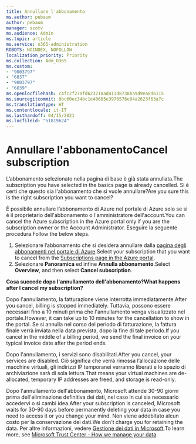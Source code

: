 ```yaml
---
title: Annullare l'abbonamento
ms.author: pebaum
author: pebaum
manager: scotv
ms.audience: Admin
ms.topic: article
ms.service: o365-administration
ROBOTS: NOINDEX, NOFOLLOW
localization_priority: Priority
ms.collection: Adm_O365
ms.custom:
- "9003797"
- "6837"
- "9003797"
- "6839"
ms.openlocfilehash: c4fc2f27afd623218ad413d8738ba9d9ea8d6115
ms.sourcegitcommit: 8bc60ec34bc1e40685e3976576e04a2623f63a7c
ms.translationtype: HT
ms.contentlocale: it-IT
ms.lasthandoff: 04/15/2021
ms.locfileid: "51819624"
---
```

# <a name="cancel-subscription"></a><span data-ttu-id="7a18d-102">Annullare l'abbonamento</span><span class="sxs-lookup"><span data-stu-id="7a18d-102">Cancel subscription</span></span>

<span data-ttu-id="7a18d-103">L’abbonamento selezionato nella pagina di base è già stata annullata.</span><span class="sxs-lookup"><span data-stu-id="7a18d-103">The subscription you have selected in the basics page is already cancelled.</span></span> <span data-ttu-id="7a18d-104">Si è certi che questo sia l'abbonamento che si vuole annullare?</span><span class="sxs-lookup"><span data-stu-id="7a18d-104">Are you sure this is the right subscription you want to cancel?</span></span>

<span data-ttu-id="7a18d-105">È possibile annullare l’abbonamento di Azure nel portale di Azure solo se si è il proprietario dell'abbonamento o l'amministratore dell'account.</span><span class="sxs-lookup"><span data-stu-id="7a18d-105">You can cancel the Azure subscription in the Azure portal only if you are the subscription owner or the Account Administrator.</span></span> <span data-ttu-id="7a18d-106">Eseguire la seguente procedura.</span><span class="sxs-lookup"><span data-stu-id="7a18d-106">Follow the below steps.</span></span>

1. <span data-ttu-id="7a18d-107">Selezionare l’abbonamento che si desidera annullare dalla [pagina degli abbonamenti nel portale di Azure](https://ms.portal.azure.com/#blade/Microsoft_Azure_Billing/SubscriptionsBlade).</span><span class="sxs-lookup"><span data-stu-id="7a18d-107">Select your subscription that you want to cancel from the [Subscriptions page in the Azure portal](https://ms.portal.azure.com/#blade/Microsoft_Azure_Billing/SubscriptionsBlade).</span></span>
2. <span data-ttu-id="7a18d-108">Selezionare **Panoramica** ed infine **Annulla abbonamento**.</span><span class="sxs-lookup"><span data-stu-id="7a18d-108">Select **Overview**, and then select **Cancel subscription**.</span></span>

<span data-ttu-id="7a18d-109">**Cosa succede dopo l'annullamento dell'abbonamento?**</span><span class="sxs-lookup"><span data-stu-id="7a18d-109">**What happens after I cancel my subscription?**</span></span>

<span data-ttu-id="7a18d-110">Dopo l'annullamento, la fatturazione viene interrotta immediatamente.</span><span class="sxs-lookup"><span data-stu-id="7a18d-110">After you cancel, billing is stopped immediately.</span></span> <span data-ttu-id="7a18d-111">Tuttavia, possono essere necessari fino a 10 minuti prima che l'annullamento venga visualizzato nel portale.</span><span class="sxs-lookup"><span data-stu-id="7a18d-111">However, it can take up to 10 minutes for the cancellation to show in the portal.</span></span> <span data-ttu-id="7a18d-112">Se si annulla nel corso del periodo di fatturazione, la fattura finale verrà inviata nella data prevista, dopo la fine di tale periodo.</span><span class="sxs-lookup"><span data-stu-id="7a18d-112">If you cancel in the middle of a billing period, we send the final invoice on your typical invoice date after the period ends.</span></span>

<span data-ttu-id="7a18d-113">Dopo l'annullamento, i servizi sono disabilitati.</span><span class="sxs-lookup"><span data-stu-id="7a18d-113">After you cancel, your services are disabled.</span></span> <span data-ttu-id="7a18d-114">Ciò significa che verrà rimossa l’allocazione delle macchine virtuali, gli indirizzi IP temporanei verranno liberati e lo spazio di archiviazione sarà di sola lettura.</span><span class="sxs-lookup"><span data-stu-id="7a18d-114">That means your virtual machines are de-allocated, temporary IP addresses are freed, and storage is read-only.</span></span>

<span data-ttu-id="7a18d-115">Dopo l'annullamento dell'abbonamento, Microsoft attende 30-90 giorni prima dell'eliminazione definitiva dei dati, nel caso in cui sia necessario accedervi o si cambi idea.</span><span class="sxs-lookup"><span data-stu-id="7a18d-115">After your subscription is canceled, Microsoft waits for 30-90 days before permanently deleting your data in case you need to access it or you change your mind.</span></span> <span data-ttu-id="7a18d-116">Non viene addebitato alcun costo per la conservazione dei dati.</span><span class="sxs-lookup"><span data-stu-id="7a18d-116">We don't charge you for retaining the data.</span></span> <span data-ttu-id="7a18d-117">Per altre informazioni, vedere [Gestione dei dati in Microsoft](https://www.microsoft.com/trust-center/privacy/data-management#leave).</span><span class="sxs-lookup"><span data-stu-id="7a18d-117">To learn more, see [Microsoft Trust Center - How we manage your data](https://www.microsoft.com/trust-center/privacy/data-management#leave).</span></span>

